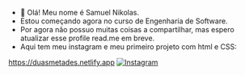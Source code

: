 - 👋 Olá! Meu nome é Samuel Nikolas.
- Estou começando agora no curso de Engenharia de Software.
- Por agora não possuo muitas coisas a compartilhar, mas espero atualizar esse profile read.me em breve.
- Aqui tem meu instagram e meu primeiro projeto com html e CSS:

https://duasmetades.netlify.app
  [![Instagram](https://img.shields.io/badge/Instagram-E4405F?style=for-the-badge&logo=instagram&logoColor=white)](https://www.instagram.com/)
<!---
Nikolas811/Nikolas811 is a ✨ special ✨ repository because its `README.md` (this file) appears on your GitHub profile.
You can click the Preview link to take a look at your changes.
--->
